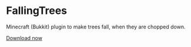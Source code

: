 # FallingTrees
Minecraft (Bukkit) plugin to make trees fall, when they are chopped down.

[Download now](https://dev.bukkit.org/projects/fallingtrees)